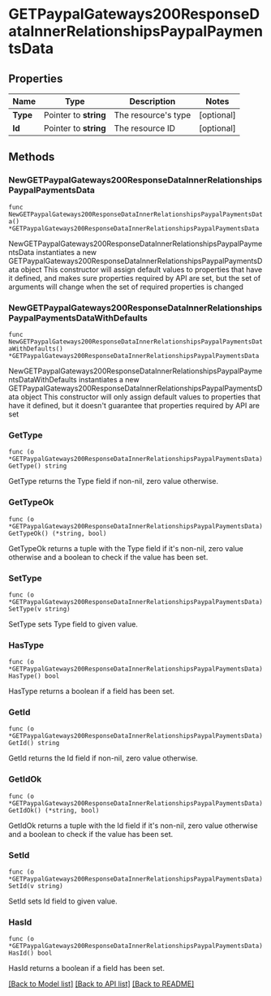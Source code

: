 # GETPaypalGateways200ResponseDataInnerRelationshipsPaypalPaymentsData

## Properties

Name | Type | Description | Notes
------------ | ------------- | ------------- | -------------
**Type** | Pointer to **string** | The resource&#39;s type | [optional] 
**Id** | Pointer to **string** | The resource ID | [optional] 

## Methods

### NewGETPaypalGateways200ResponseDataInnerRelationshipsPaypalPaymentsData

`func NewGETPaypalGateways200ResponseDataInnerRelationshipsPaypalPaymentsData() *GETPaypalGateways200ResponseDataInnerRelationshipsPaypalPaymentsData`

NewGETPaypalGateways200ResponseDataInnerRelationshipsPaypalPaymentsData instantiates a new GETPaypalGateways200ResponseDataInnerRelationshipsPaypalPaymentsData object
This constructor will assign default values to properties that have it defined,
and makes sure properties required by API are set, but the set of arguments
will change when the set of required properties is changed

### NewGETPaypalGateways200ResponseDataInnerRelationshipsPaypalPaymentsDataWithDefaults

`func NewGETPaypalGateways200ResponseDataInnerRelationshipsPaypalPaymentsDataWithDefaults() *GETPaypalGateways200ResponseDataInnerRelationshipsPaypalPaymentsData`

NewGETPaypalGateways200ResponseDataInnerRelationshipsPaypalPaymentsDataWithDefaults instantiates a new GETPaypalGateways200ResponseDataInnerRelationshipsPaypalPaymentsData object
This constructor will only assign default values to properties that have it defined,
but it doesn't guarantee that properties required by API are set

### GetType

`func (o *GETPaypalGateways200ResponseDataInnerRelationshipsPaypalPaymentsData) GetType() string`

GetType returns the Type field if non-nil, zero value otherwise.

### GetTypeOk

`func (o *GETPaypalGateways200ResponseDataInnerRelationshipsPaypalPaymentsData) GetTypeOk() (*string, bool)`

GetTypeOk returns a tuple with the Type field if it's non-nil, zero value otherwise
and a boolean to check if the value has been set.

### SetType

`func (o *GETPaypalGateways200ResponseDataInnerRelationshipsPaypalPaymentsData) SetType(v string)`

SetType sets Type field to given value.

### HasType

`func (o *GETPaypalGateways200ResponseDataInnerRelationshipsPaypalPaymentsData) HasType() bool`

HasType returns a boolean if a field has been set.

### GetId

`func (o *GETPaypalGateways200ResponseDataInnerRelationshipsPaypalPaymentsData) GetId() string`

GetId returns the Id field if non-nil, zero value otherwise.

### GetIdOk

`func (o *GETPaypalGateways200ResponseDataInnerRelationshipsPaypalPaymentsData) GetIdOk() (*string, bool)`

GetIdOk returns a tuple with the Id field if it's non-nil, zero value otherwise
and a boolean to check if the value has been set.

### SetId

`func (o *GETPaypalGateways200ResponseDataInnerRelationshipsPaypalPaymentsData) SetId(v string)`

SetId sets Id field to given value.

### HasId

`func (o *GETPaypalGateways200ResponseDataInnerRelationshipsPaypalPaymentsData) HasId() bool`

HasId returns a boolean if a field has been set.


[[Back to Model list]](../README.md#documentation-for-models) [[Back to API list]](../README.md#documentation-for-api-endpoints) [[Back to README]](../README.md)


